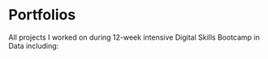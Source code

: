 # Portfolios
All projects I worked on during 12-week intensive Digital Skills Bootcamp in Data including:
